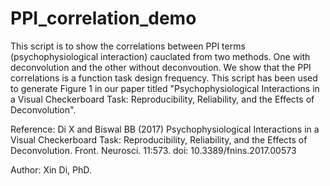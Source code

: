 # PPI_correlation_demo

This script is to show the correlations between PPI terms (psychophysiological interaction) cauclated from two methods. One with deconvolution and the other without deconvoution. We show that the PPI correlations is a function task design frequency. This script has been used to generate Figure 1 in our paper titled "Psychophysiological Interactions in a Visual Checkerboard Task: Reproducibility, Reliability, and the Effects of Deconvolution". 

Reference:
Di X and Biswal BB (2017) Psychophysiological Interactions in a Visual Checkerboard Task: Reproducibility, Reliability, and the Effects of Deconvolution. Front. Neurosci. 11:573. doi: 10.3389/fnins.2017.00573

Author: Xin Di, PhD.

